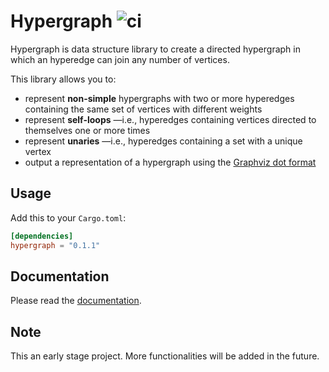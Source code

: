 # Hypergraph ![ci](https://github.com/yamafaktory/hypergraph/workflows/ci/badge.svg)

Hypergraph is data structure library to create a directed hypergraph in which an hyperedge can join any number of vertices.

This library allows you to:

- represent **non-simple** hypergraphs with two or more hyperedges containing the same set of vertices with different weights
- represent **self-loops** —i.e., hyperedges containing vertices directed to themselves one or more times
- represent **unaries** —i.e., hyperedges containing a set with a unique vertex
- output a representation of a hypergraph using the [Graphviz dot format](https://graphviz.org/doc/info/lang.html)

## Usage

Add this to your `Cargo.toml`:

```toml
[dependencies]
hypergraph = "0.1.1"
```

## Documentation

Please read the [documentation](https://docs.rs/hypergraph).

## Note

This an early stage project. More functionalities will be added in the future.

